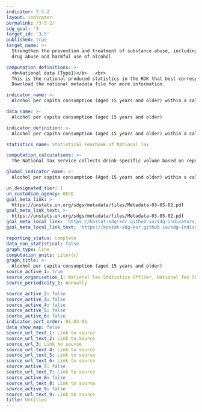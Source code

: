 ```yaml
---
indicator: 3.5.2
layout: indicator
permalink: /3-5-2/
sdg_goal: '3'
target_id: '3.5'
published: true
target_name: >-
  Strengthen the prevention and treatment of substance abuse, including narcotic
  drug abuse and harmful use of alcohol

computation_definitions: >-
  <b>National data (Type1)</b>   <br>
  This is the national produced statistics in the ROK that best corresponds to the definition of UN SDGs indicators. <br>
  Download the national metadata file for more information.

indicator_name: >-
  Alcohol per capita consumption (Aged 15 years and older) within a calendar year in litres of pure alcohol

data_name: >-
  Alcohol per capita consumption (aged 15 years and older)

indicator_definition: >-
  Alcohol per capita consumption (aged 15 years and older) within a calendar year in liters of pure alcohol

statistics_name: Statistical Yearbook of National Tax 

computation_calculations: >-
  The National Tax Service collects drink-specific volume based on reports from alcoholic drink manufacturers, which is multiplied by drink type-specific alcohol content(alcohol by volume) to calculate total alcohol consumption

global_indicator_name: >-
  Alcohol per capita consumption (Aged 15 years and older) within a calendar year in litres of pure alcohol

un_designated_tier: I
un_custodian_agency: OECD
goal_meta_link: >-
  https://unstats.un.org/sdgs/metadata/files/Metadata-03-05-02.pdf   
goal_meta_link_text: >-
  https://unstats.un.org/sdgs/metadata/files/Metadata-03-05-02.pdf   
goal_meta_local_link: 'https://kostat-sdg-kor.github.io/sdg-indicators/public/data/Metadata-03-05-02_ENG.pdf'
goal_meta_local_link_text: 'https://kostat-sdg-kor.github.io/sdg-indicators/public/data/Metadata-03-05-02_ENG.pdf'

reporting_status: complete
data_non_statistical: false
graph_type: line 
computation_units: Liter(ℓ)
graph_title: >-
  Alcohol per capita consumption (aged 15 years and older)
source_active_1: true
source_organisation_1: National Tax Statistics Officer, National Tax Service
source_periodicity_1: Annually 

source_active_2: false
source_active_3: false
source_active_4: false
source_active_5: false
source_active_6: false
indicator_sort_order: 01-03-01
data_show_map: false
source_url_text_1: Link to source
source_url_text_2: Link to Source
source_url_3: Link to source
source_url_text_4: Link to source
source_url_text_5: Link to source
source_url_text_6: Link to source
source_active_7: false
source_url_text_7: Link to source
source_active_8: false
source_url_text_8: Link to source
source_active_9: false
source_url_text_9: Link to source
title: Untitled
---
```

